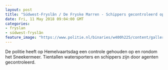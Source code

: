 ```yaml
---
layout: post
title: "Súdwest-Fryslân / De Fryske Marren - Schippers gecontroleerd op het Sneekermeer"
date: Fri, 11 May 2018 09:04:00 GMT
categories: 
- fryslan 
- súdwest-fryslân 
feature_image: "https://www.politie.nl/binaries/w400h225/content/gallery/politie/nieuws/2018/mei/01-nn/waterpolitie-sneek.jpg"
---
```


De politie heeft op Hemelvaartsdag een controle gehouden op en rondom het Sneekermeer. Tientallen watersporters en schippers zijn door agenten gecontroleerd.
